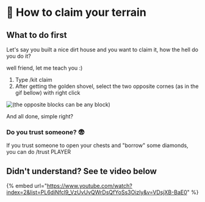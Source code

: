 # 📜 How to claim your terrain

## What to do first

Let's say you built a nice dirt house and you want to claim it, how the hell do you do it?&#x20;

well friend, let me teach you :)&#x20;

1. Type /kit claim
2. After getting the golden shovel, select the two opposite cornes (as in the gif bellow) with right click

![(the opposite blocks can be any block)](<../.gitbook/assets/gif (1).gif>)

And all done, simple right?&#x20;

### Do you trust someone? :fearful:

If you trust someone to open your chests and "borrow" some diamonds, you can do /trust PLAYER



## Didn't understand? See te video below

{% embed url="https://www.youtube.com/watch?index=2&list=PL6diNfcl9_VzUvUvQWrDsQfYoSs3Oizly&v=VDsjXB-BaE0" %}
